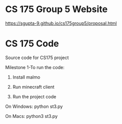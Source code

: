 # CS 175 Group 5 Website
https://sgupta-9.github.io/cs175group5/proposal.html

# CS 175 Code
Source code for CS175 project

Milestone 1-To run the code:
1) Install malmo

2) Run minecraft client

3) Run the project code

On Windows: 
python st3.py

On Macs:
python3 st3.py
